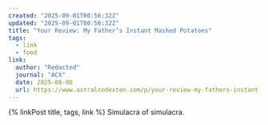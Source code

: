 ```yaml
---
created: "2025-09-01T00:56:32Z"
updated: "2025-09-01T00:56:32Z"
title: "Your Review: My Father’s Instant Mashed Potatoes"
tags:
  - link
  - food
link:
  author: "Redacted"
  journal: "ACX"
  date: 2025-08-08
  url: https://www.astralcodexten.com/p/your-review-my-fathers-instant-mashed
---
```


{% linkPost title, tags, link %} Simulacra of simulacra.
